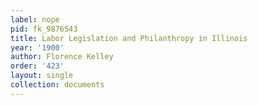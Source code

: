 ```yaml
---
label: nope
pid: fk_9876543
title: Labor Legislation and Philanthropy in Illinois
year: '1900'
author: Florence Kelley
order: '423'
layout: single
collection: documents
---
```

